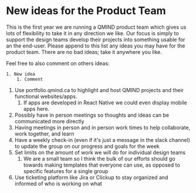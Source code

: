 # New ideas for the Product Team

This is the first year we are running a QMIND product team which gives us lots of flexibility to take it in any direction we like. Our focus is simply to support the design teams develop their projects into something usable for an the end-user. Please append to this list any ideas you may have for the product team. There are no bad ideas; take it anywhere you like.

Feel free to also comment on others ideas:

```
1. New idea
    1. Comment
```

1. Use portfolio.qmind.ca to highlight and host QMIND projects and their functional websites/apps.
   1. If apps are developed in React Native we could even display mobile apps here.
1. Possibly have in person meetings so thoughts and ideas can be communicated more directly
2. Having meetings in person and in person work times to help collaborate, work together, and learn
3. Have a weekly check-in (even if it's just a message in the slack channel) to update the group on our progress and goals for the week
4. Set limits on the amount of work we will do for individual design teams
   1. We are a small team so I think the bulk of our efforts should go towards making templates that everyone can use, as opposed to specific features for a single group
5. Use ticketing platform like Jira or Clickup to stay organized and informed of who is working on what
